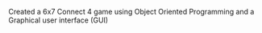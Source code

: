 Created a 6x7 Connect 4 game using Object Oriented Programming and a Graphical user interface (GUI)
